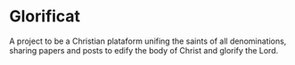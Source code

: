# Glorificat

A project to be a Christian plataform unifing the saints of all denominations, sharing papers and posts to edify the body of Christ and glorify the Lord.
